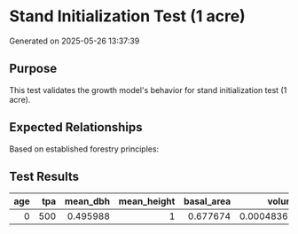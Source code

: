 # Stand Initialization Test (1 acre)
Generated on 2025-05-26 13:37:39

## Purpose
This test validates the growth model's behavior for stand initialization test (1 acre).

## Expected Relationships
Based on established forestry principles:



## Test Results

|   age |   tpa |   mean_dbh |   mean_height |   basal_area |      volume |       ccf |
|------:|------:|-----------:|--------------:|-------------:|------------:|----------:|
|     0 |   500 |   0.495988 |             1 |     0.677674 | 0.000483674 | 0.0352451 |
